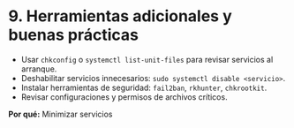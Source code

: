 # 9. Herramientas adicionales y buenas prácticas

- Usar `chkconfig` o `systemctl list-unit-files` para revisar servicios al arranque.
- Deshabilitar servicios innecesarios: `sudo systemctl disable <servicio>`.
- Instalar herramientas de seguridad: `fail2ban`, `rkhunter`, `chkrootkit`.
- Revisar configuraciones y permisos de archivos críticos.

**Por qué:** Minimizar servicios


